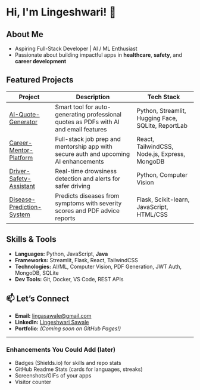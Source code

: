 # Hi, I'm Lingeshwari! 👋

##  About Me
- Aspiring Full-Stack Developer | AI / ML Enthusiast  
- Passionate about building impactful apps in **healthcare**, **safety**, and **career development**

##  Featured Projects
| Project | Description | Tech Stack |
|--------|-------------|------------|
| [AI-Quote-Generator](https://github.com/LINGESHWARI22/AI-Quote-Generator) | Smart tool for auto-generating professional quotes as PDFs with AI and email features | Python, Streamlit, Hugging Face, SQLite, ReportLab |
| [Career-Mentor-Platform](https://github.com/LINGESHWARI22/career-mentor-platform) | Full-stack job prep and mentorship app with secure auth and upcoming AI enhancements | React, TailwindCSS, Node.js, Express, MongoDB |
| [Driver-Safety-Assistant](https://github.com/LINGESHWARI22/Driver-Safety-Assistant) | Real-time drowsiness detection and alerts for safer driving | Python, Computer Vision |
| [Disease-Prediction-System](https://github.com/LINGESHWARI22/Disease-Prediction-System) | Predicts diseases from symptoms with severity scores and PDF advice reports | Flask, Scikit-learn, JavaScript, HTML/CSS |

##  Skills & Tools
- **Languages:** Python, JavaScript, **Java**  
- **Frameworks:** Streamlit, Flask, React, TailwindCSS  
- **Technologies:** AI/ML, Computer Vision, PDF Generation, JWT Auth, MongoDB, SQLite  
- **Dev Tools:** Git, Docker, VS Code, REST APIs

## 📫 Let’s Connect
- **Email:** lingasawale@gmail.com  
- **LinkedIn:** [Lingeshwari Sawale](https://www.linkedin.com/in/lingeshwari-sawale-82456033a)
- **Portfolio:** *(Coming soon on GitHub Pages!)*

---

###  Enhancements You Could Add (later)
- Badges (Shields.io) for skills and repo stats  
- GitHub Readme Stats (cards for languages, streaks)  
- Screenshots/GIFs of your apps  
- Visitor counter
